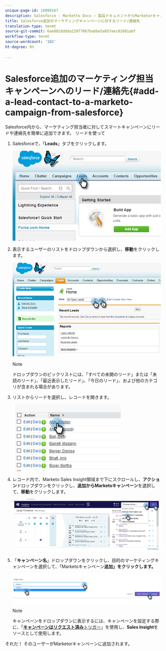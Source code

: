 ```yaml
---
unique-page-id: 10099167
description: Salesforce - Marketto Docs — 製品ドキュメントからMarketorキャンペーン追加へのリード/連絡先
title: Salesforce追加のマーケティングキャンペーンに対するリード/連絡先
translation-type: tm+mt
source-git-commit: 6ae882dddda220f7067babbe5a057eec82601abf
workflow-type: tm+mt
source-wordcount: '182'
ht-degree: 0%

---
```



# Salesforce追加のマーケティング担当キャンペーンへのリード/連絡先{#add-a-lead-contact-to-a-marketo-campaign-from-salesforce}

Salesforce内から、マーケティング担当者に対してスマートキャンペーンにリードや連絡先を簡単に追加できます。 リードを使って

1. Salesforceで、「**Leads**」タブをクリックします。

   ![](assets/image2016-3-22-9-3a18-3a36.png)

1. 表示するユーザーのリストをドロップダウンから選択し、**移動**&#x200B;をクリックします。

   ![](assets/image2016-3-22-9-3a24-3a6.png)

   >[!NOTE]
   >
   >ドロップダウンのピックリストには、「すべての未開のリード」または「未読のリード」、「最近表示したリード」、「今日のリード」、および他のカテゴリが含まれる場合があります。

1. リストからリードを選択し、レコードを開きます。

   ![](assets/three.png)

1. レコード内で、Marketo Sales Insight領域まで下にスクロールし、**アクション**&#x200B;ドロップダウンをクリックし、**追加からMarketoキャンペーン**&#x200B;を選択して、**移動**&#x200B;をクリックします。

   ![](assets/four.png)

1. 「**キャンペーン名**」ドロップダウンをクリックし、目的のマーケティングキャンペーンを選択して、「Marketoキャンペーン&#x200B;**追加」をクリックします。**

   ![](assets/five.png)

   >[!NOTE]
   >
   >キャンペーンをドロップダウンに表示するには、キャンペーンを設定する際に、「[**キャンペーンはリクエスト済み**&#x200B;トリガー](/help/marketo/product-docs/core-marketo-concepts/smart-campaigns/using-smart-campaigns/setting-up-a-trigger-smart-campaign-for-sales-using-campaign-is-requested.md)」を使用し、**Sales Insight**&#x200B;をソースとして使用します。

それだ！ そのユーザーがMarketorキャンペーンに追加されます。
